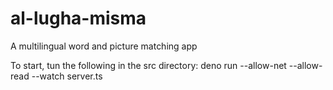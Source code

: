 # al-lugha-misma
A multilingual word and picture matching app

To start, tun the following in the src directory:
deno run --allow-net --allow-read --watch server.ts